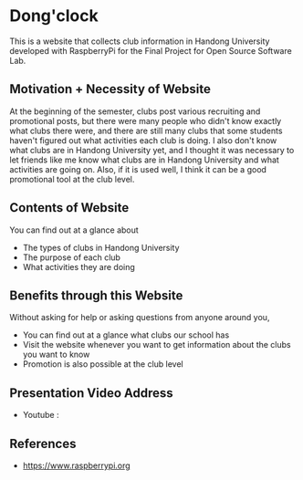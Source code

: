 # Dong'clock
This is a website that collects club information in Handong University developed with RaspberryPi for the Final Project for Open Source Software Lab.

## Motivation + Necessity of Website
At the beginning of the semester, clubs post various recruiting and promotional posts, but there were many people who didn't know exactly what clubs there were, and there are still many clubs that some students haven't figured out what activities each club is doing. I also don't know what clubs are in Handong University yet, and I thought it was necessary to let friends like me know what clubs are in Handong University and what activities are going on. Also, if it is used well, I think it can be a good promotional tool at the club level.

## Contents of Website
You can find out at a glance about 
* The types of clubs in Handong University
* The purpose of each club
* What activities they are doing

## Benefits through this Website
Without asking for help or asking questions from anyone around you, 
* You can find out at a glance what clubs our school has
* Visit the website whenever you want to get information about the clubs you want to know
* Promotion is also possible at the club level

## Presentation Video Address
* Youtube : 

## References
* https://www.raspberrypi.org
